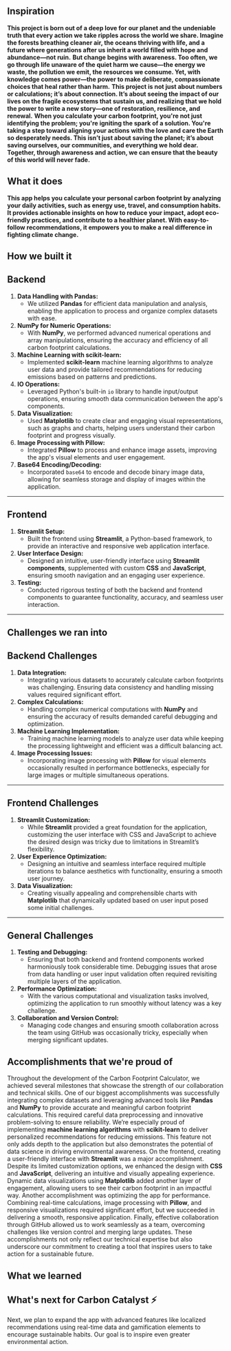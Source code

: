 ## Inspiration
**This project is born out of a deep love for our planet and the undeniable truth that every action we take ripples across the world we share. Imagine the forests breathing cleaner air, the oceans thriving with life, and a future where generations after us inherit a world filled with hope and abundance—not ruin.**
**But change begins with awareness. Too often, we go through life unaware of the quiet harm we cause—the energy we waste, the pollution we emit, the resources we consume. Yet, with knowledge comes power—the power to make deliberate, compassionate choices that heal rather than harm.**
**This project is not just about numbers or calculations; it’s about connection. It’s about seeing the impact of our lives on the fragile ecosystems that sustain us, and realizing that we hold the power to write a new story—one of restoration, resilience, and renewal.**
**When you calculate your carbon footprint, you're not just identifying the problem; you're igniting the spark of a solution. You're taking a step toward aligning your actions with the love and care the Earth so desperately needs. This isn’t just about saving the planet; it’s about saving ourselves, our communities, and everything we hold dear. Together, through awareness and action, we can ensure that the beauty of this world will never fade.**
## What it does
**This app helps you calculate your personal carbon footprint by analyzing your daily activities, such as energy use, travel, and consumption habits. It provides actionable insights on how to reduce your impact, adopt eco-friendly practices, and contribute to a healthier planet. With easy-to-follow recommendations, it empowers you to make a real difference in fighting climate change.**
## How we built it

##  Backend  
1. **Data Handling with Pandas:**  
   - We utilized **Pandas** for efficient data manipulation and analysis, enabling the application to process and organize complex datasets with ease.  
2. **NumPy for Numeric Operations:**  
   - With **NumPy**, we performed advanced numerical operations and array manipulations, ensuring the accuracy and efficiency of all carbon footprint calculations.  
3. **Machine Learning with scikit-learn:**  
   - Implemented **scikit-learn** machine learning algorithms to analyze user data and provide tailored recommendations for reducing emissions based on patterns and predictions.  
4. **IO Operations:**  
   - Leveraged Python's built-in `io` library to handle input/output operations, ensuring smooth data communication between the app's components.  
5. **Data Visualization:**  
   - Used **Matplotlib** to create clear and engaging visual representations, such as graphs and charts, helping users understand their carbon footprint and progress visually.  
6. **Image Processing with Pillow:**  
   - Integrated **Pillow** to process and enhance image assets, improving the app's visual elements and user engagement.  
7. **Base64 Encoding/Decoding:**  
   - Incorporated `base64` to encode and decode binary image data, allowing for seamless storage and display of images within the application.

---
## Frontend 
1. **Streamlit Setup:**  
   - Built the frontend using **Streamlit**, a Python-based framework, to provide an interactive and responsive web application interface.  
2. **User Interface Design:**  
   - Designed an intuitive, user-friendly interface using **Streamlit components**, supplemented with custom **CSS** and **JavaScript**, ensuring smooth navigation and an engaging user experience.  
3. **Testing:**  
   - Conducted rigorous testing of both the backend and frontend components to guarantee functionality, accuracy, and seamless user interaction.  
---

## Challenges we ran into
## Backend Challenges  
1. **Data Integration:**  
   - Integrating various datasets to accurately calculate carbon footprints was challenging. Ensuring data consistency and handling missing values required significant effort.  
2. **Complex Calculations:**  
   - Handling complex numerical computations with **NumPy** and ensuring the accuracy of results demanded careful debugging and optimization.  
3. **Machine Learning Implementation:**  
   - Training machine learning models to analyze user data while keeping the processing lightweight and efficient was a difficult balancing act.  
4. **Image Processing Issues:**  
   - Incorporating image processing with **Pillow** for visual elements occasionally resulted in performance bottlenecks, especially for large images or multiple simultaneous operations.  
---
## Frontend Challenges  
1. **Streamlit Customization:**  
   - While **Streamlit** provided a great foundation for the application, customizing the user interface with CSS and JavaScript to achieve the desired design was tricky due to limitations in Streamlit’s flexibility.  
2. **User Experience Optimization:**  
   - Designing an intuitive and seamless interface required multiple iterations to balance aesthetics with functionality, ensuring a smooth user journey.  
3. **Data Visualization:**  
   - Creating visually appealing and comprehensible charts with **Matplotlib** that dynamically updated based on user input posed some initial challenges.  
---
## General Challenges  
1. **Testing and Debugging:**  
   - Ensuring that both backend and frontend components worked harmoniously took considerable time. Debugging issues that arose from data handling or user input validation often required revisiting multiple layers of the application.  
2. **Performance Optimization:**  
   - With the various computational and visualization tasks involved, optimizing the application to run smoothly without latency was a key challenge.  
3. **Collaboration and Version Control:**  
   - Managing code changes and ensuring smooth collaboration across the team using GitHub was occasionally tricky, especially when merging significant updates.  
## Accomplishments that we're proud of
Throughout the development of the Carbon Footprint Calculator, we achieved several milestones that showcase the strength of our collaboration and technical skills. One of our biggest accomplishments was successfully integrating complex datasets and leveraging advanced tools like **Pandas** and **NumPy** to provide accurate and meaningful carbon footprint calculations. This required careful data preprocessing and innovative problem-solving to ensure reliability.
We’re especially proud of implementing **machine learning algorithms** with **scikit-learn** to deliver personalized recommendations for reducing emissions. This feature not only adds depth to the application but also demonstrates the potential of data science in driving environmental awareness. 
On the frontend, creating a user-friendly interface with **Streamlit** was a major accomplishment. Despite its limited customization options, we enhanced the design with **CSS** and **JavaScript**, delivering an intuitive and visually appealing experience. Dynamic data visualizations using **Matplotlib** added another layer of engagement, allowing users to see their carbon footprint in an impactful way.
Another accomplishment was optimizing the app for performance. Combining real-time calculations, image processing with **Pillow**, and responsive visualizations required significant effort, but we succeeded in delivering a smooth, responsive application. Finally, effective collaboration through GitHub allowed us to work seamlessly as a team, overcoming challenges like version control and merging large updates.
These accomplishments not only reflect our technical expertise but also underscore our commitment to creating a tool that inspires users to take action for a sustainable future.
## What we learned
## What's next for Carbon Catalyst ⚡
Next, we plan to expand the app with advanced features like localized recommendations using real-time data and gamification elements to encourage sustainable habits. Our goal is to inspire even greater environmental action.

